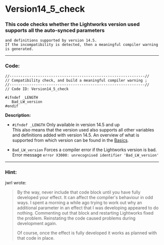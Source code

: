 # Version14_5_check

### This code checks whether the Lightworks version used supports all the auto-synced parameters 
    and definitions supported by version 14.5. 
    If the incompatibility is detected, then a meaningful compiler warning is generated.

---
  
### Code:

```` Code
//--------------------------------------------------------------//
// Compatibility check, and build a meaningful compiler warning ;
//--------------------------------------------------------------//
// Code ID: Version14_5_check 

#ifndef _LENGTH
   Bad_LW_version
#endif
````

**Description:**  

- `#ifndef _LENGTH` Only available in version 14.5 and up  
  This also means that the version used also supports all other variables and definitions added with version 14.5. 
  An overview of what is supported from which version can be found in the 
  [Basics](../Basics/Variables_etc/Auto_synced/README.md).
    
- `Bad_LW_version`  Forces a compiler error if the Lightworks version is bad.
  Error message `error X3000: unrecognised identifier 'Bad_LW_version'` 


--- 


### Hint:
jwrl wrote:
> By the way, never include that code block until you have fully developed your effect. 
> It can affect the compiler's behaviour in odd ways. 
> I spent a morning a while ago trying to work out why an additional parameter in an effect that I was developing appeared to do nothing. 
> Commenting out that block and restarting Lightworks fixed the problem. Reinstating the code caused problems during development again.  
>   
> Of course, once the effect is fully developed it works as planned with that code in place. 
